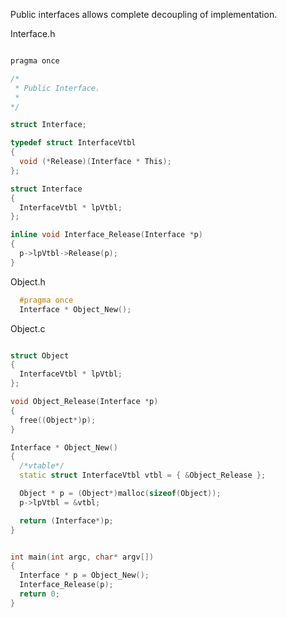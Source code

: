 
Public interfaces allows complete decoupling of implementation.


Interface.h

```cpp

pragma once

/*
 * Public Interface.
 * 
*/

struct Interface;

typedef struct InterfaceVtbl
{
  void (*Release)(Interface * This);
};

struct Interface
{
  InterfaceVtbl * lpVtbl;
};

inline void Interface_Release(Interface *p)
{
  p->lpVtbl->Release(p);
}

```

Object.h

```cpp
  #pragma once
  Interface * Object_New();
```

Object.c

```cpp

struct Object
{
  InterfaceVtbl * lpVtbl;
};

void Object_Release(Interface *p)
{  
  free((Object*)p);
}

Interface * Object_New()
{
  /*vtable*/
  static struct InterfaceVtbl vtbl = { &Object_Release };

  Object * p = (Object*)malloc(sizeof(Object));
  p->lpVtbl = &vtbl;

  return (Interface*)p;
}

```

```cpp

int main(int argc, char* argv[])
{
  Interface * p = Object_New();
  Interface_Release(p);
  return 0;
}
```


